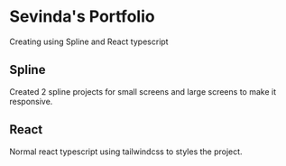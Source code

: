 # Sevinda's Portfolio

Creating using Spline and React typescript

## Spline

Created 2 spline projects for small screens and large screens to make it responsive.

## React

Normal react typescript using tailwindcss to styles the project.
